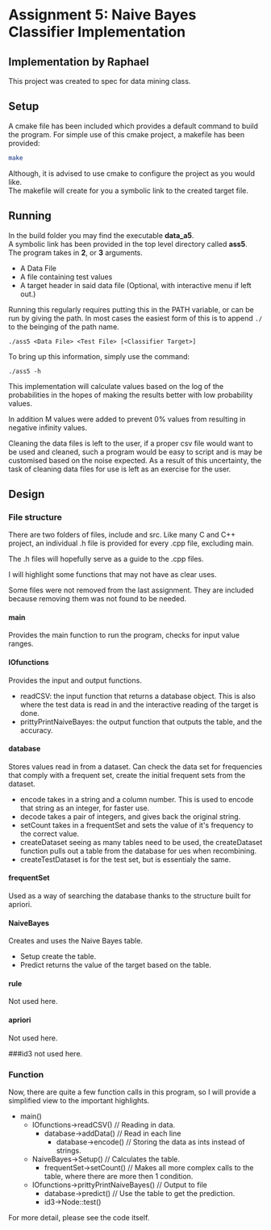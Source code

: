# Assignment 5: Naive Bayes Classifier Implementation
## Implementation by Raphael

This project was created to spec for data mining class.

## Setup
A cmake file has been included which provides a default command to build the program.
For simple use of this cmake project, a makefile has been provided:
```bash
make
```
Although, it is advised to use cmake to configure the project as you would like.  
The makefile will create for you a symbolic link to the created target file.  

## Running

In the build folder you may find the executable **data_a5**.  
A symbolic link has been provided in the top level directory called  **ass5**.  
The program takes in **2**, or **3** arguments.

* A Data File
* A file containing test values
* A target header in said data file (Optional, with interactive menu if left out.)

Running this regularly requires putting this in the PATH variable, or can be run by giving the path.  In most cases the easiest form of this is to append `./` to the beinging of the path name.

```
./ass5 <Data File> <Test File> [<Classifier Target>]
```

To bring up this information, simply use the command:
```
./ass5 -h
```

This implementation will calculate values based on the log of the probabilities in the hopes of making the results better with low probability values. 
 
In addition M values were added to prevent 0% values from resulting in negative infinity values.  

Cleaning the data files is left to the user, if a proper csv file would want to be used and cleaned, such a program would be easy to script and is may be customised based on the noise expected. 
As a result of this uncertainty, the task of cleaning data files for use is left as an exercise for the user.

## Design

### File structure
There are two folders of files, include and src.  Like many C and C++ project, an individual .h file is provided for every .cpp file, excluding main.

The .h files will hopefully serve as a guide to the .cpp files.

I will highlight some functions that may not have as clear uses.

Some files were not removed from the last assignment.  They are included because removing them was not found to be needed.

#### main
Provides the main function to run the program, checks for input value ranges.

#### IOfunctions
Provides the input and output functions.

* readCSV: the input function that returns a database object.  This is also where the test data is read in and the interactive reading of the target is done.
* prittyPrintNaiveBayes: the output function that outputs the table, and the accuracy.

#### database
Stores values read in from a dataset.  Can check the data set for frequencies that comply with a frequent set,
create the initial frequent sets from the dataset.

* encode takes in a string and a column number.  This is used to encode that string as an integer, for faster use.
* decode takes a pair of integers, and gives back the original string.
* setCount takes in a frequentSet and sets the value of it's frequency to the correct value.
* createDataset seeing as many tables need to be used, the createDataset function pulls out a table from the database for ues when recombining.
* createTestDataset is for the test set, but is essentialy the same.

#### frequentSet
Used as a way of searching the database thanks to the structure built for apriori.

#### NaiveBayes
Creates and uses the Naive Bayes table.  

* Setup create the table.
* Predict returns the value of the target based on the table.  

#### rule
Not used here.

#### apriori
Not used here.

###id3
not used here.

### Function 
Now, there are quite a few function calls in this program, so I will provide a simplified view to the important highlights.

* main()
    * IOfunctions->readCSV()                   // Reading in data.
        * database->addData()                  // Read in each line
            * database->encode()               // Storing the data as ints instead of strings.
    * NaiveBayes->Setup()                      // Calculates the table.
        * frequentSet->setCount()              // Makes all more complex calls to the table, where there are more then 1 condition.
    * IOfunctions->prittyPrintNaiveBayes()     // Output to file
        * database->predict()                  // Use the table to get the prediction.
        * id3->Node::test()
    
For more detail, please see the code itself.  
        
